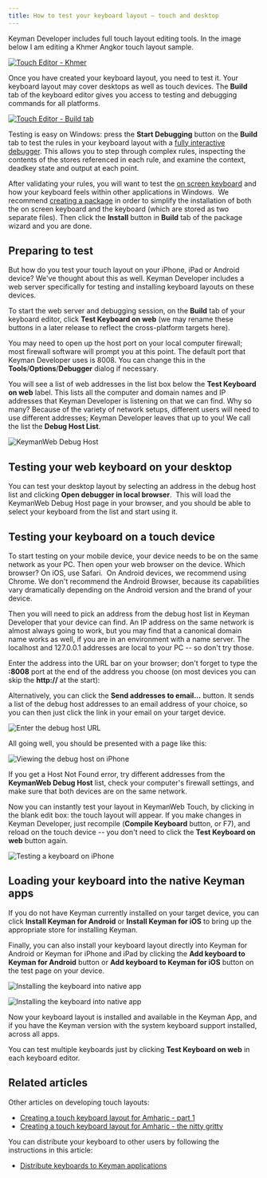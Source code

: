 ```yaml
---
title: How to test your keyboard layout — touch and desktop
---
```


Keyman Developer includes full touch layout editing tools. In the image
below I am editing a Khmer Angkor touch layout sample.

[![Touch Editor -
Khmer](../../images/testing/touch-editor-khmer-800wi.png "Touch Editor - Khmer")](../../images/testing/touch-editor-khmer.png)

Once you have created your keyboard layout, you need to test it. Your
keyboard layout may cover desktops as well as touch devices. The
**Build** tab of the keyboard editor gives you access to testing and
debugging commands for all platforms.

[![Touch Editor - Build
tab](../../images/testing/touch-editor-build-800wi.png "Touch Editor - Build tab")](../../images/testing/touch-editor-build.png)

Testing is easy on Windows: press the **Start Debugging** button on the
**Build** tab to test the rules in your keyboard layout with a [fully
interactive debugger](../../context/debug). This allows you to step
through complex rules, inspecting the contents of the stores referenced
in each rule, and examine the context, deadkey state and output at each
point.

After validating your rules, you will want to test the [on screen
keyboard](../../context/keyboard-editor#toc-on-screen-tab) and how your
keyboard feels within other applications in Windows.  We recommend
[creating a package](../distribute/tutorial) in order to simplify the
installation of both the on screen keyboard and the keyboard (which are
stored as two separate files). Then click the **Install** button in
**Build** tab of the package wizard and you are done.

## Preparing to test

But how do you test your touch layout on your iPhone, iPad or Android
device? We've thought about this as well. Keyman Developer includes a
web server specifically for testing and installing keyboard layouts on
these devices.

To start the web server and debugging session, on the **Build** tab of
your keyboard editor, click **Test Keyboard on web** (we may rename
these buttons in a later release to reflect the cross-platform targets
here).

You may need to open up the host port on your local computer firewall;
most firewall software will prompt you at this point. The default port
that Keyman Developer uses is 8008. You can change this in the
**Tools**/**Options**/**Debugger** dialog if necessary.

You will see a list of web addresses in the list box below the **Test
Keyboard on web** label. This lists all the computer and domain names
and IP addresses that Keyman Developer is listening on that we can find.
Why so many? Because of the variety of network setups, different users
will need to use different addresses; Keyman Developer leaves that up to
you! We call the list the **Debug Host List**.

![KeymanWeb Debug
Host](../../images/testing/startdebugging-kd10.png "KeymanWeb Debug Host")

## Testing your web keyboard on your desktop

You can test your desktop layout by selecting an address in the debug
host list and clicking **Open debugger in local browser**.  This will
load the KeymanWeb Debug Host page in your browser, and you should be
able to select your keyboard from the list and start using it.

## Testing your keyboard on a touch device

To start testing on your mobile device, your device needs to be on the
same network as your PC. Then open your web browser on the device. Which
browser? On iOS, use Safari.  On Android devices, we recommend using
Chrome. We don't recommend the Android Browser, because its capabilities
vary dramatically depending on the Android version and the brand of your
device.

Then you will need to pick an address from the debug host list in Keyman
Developer that your device can find. An IP address on the same network
is almost always going to work, but you may find that a canonical domain
name works as well, if you are in an environment with a name server. The
localhost and 127.0.0.1 addresses are local to your PC -- so don't try
those.

Enter the address into the URL bar on your browser; don't forget to type
the **:8008** port at the end of the address you choose (on most devices
you can skip the **http://** at the start):

Alternatively, you can click the **Send addresses to email...** button.
It sends a list of the debug host addresses to an email address of your
choice, so you can then just click the link in your email on your target
device.

![Enter the debug host
URL](../../images/testing/frame/android-enter-debug-host.png "Enter the debug host URL")

All going well, you should be presented with a page like this:

![Viewing the debug host on
iPhone](../../images/testing/frame/android-debug-host.png "Viewing the debug host on iPhone")

If you get a Host Not Found error, try different addresses from the
**KeymanWeb Debug Host** list, check your computer's firewall settings,
and make sure that both devices are on the same network.

Now you can instantly test your layout in KeymanWeb Touch, by clicking
in the blank edit box: the touch layout will appear. If you make changes
in Keyman Developer, just recompile (**Compile Keyboard** button, or
F7), and reload on the touch device -- you don't need to click the
**Test Keyboard on web** button again.

![Testing a keyboard on
iPhone](../../images/testing/frame/android-debug-keyboard.png "Testing a keyboard on iPhone")

## Loading your keyboard into the native Keyman apps

If you do not have Keyman currently installed on your target device, you
can click **Install Keyman for Android** or **Install Keyman for iOS**
to bring up the appropriate store for installing Keyman.

Finally, you can also install your keyboard layout directly into Keyman
for Android or Keyman for iPhone and iPad by clicking the **Add keyboard
to Keyman for Android** button or **Add keyboard to Keyman for iOS**
button on the test page on your device.

![Installing the keyboard into native
app](../../images/testing/frame/installing-native-keyboard-1.png "Installing the keyboard into native app")

![Installing the keyboard into native
app](../../images/testing/frame/installing-native-keyboard-2.png "Installing the keyboard into native app")

Now your keyboard layout is installed and available in the Keyman App,
and if you have the Keyman version with the system keyboard support
installed, across all apps.

You can test multiple keyboards just by clicking **Test Keyboard on
web** in each keyboard editor.

## Related articles

Other articles on developing touch layouts:

-   [Creating a touch keyboard layout for Amharic - part
    1](../develop/creating-a-touch-keyboard-layout-for-amharic)
-   [Creating a touch keyboard layout for Amharic - the nitty
    gritty](../develop/creating-a-touch-keyboard-layout-for-amharic-the-nitty-gritty)

You can distribute your keyboard to other users by following the
instructions in this article:

-   [Distribute keyboards to Keyman
    applications](../distribute/packages)
